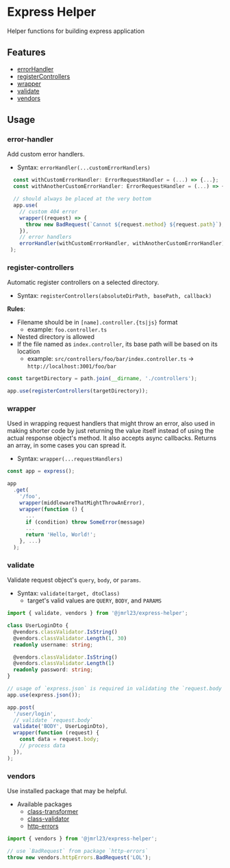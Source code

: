 # Express Helper

Helper functions for building express application

## Features

- [errorHandler](#error-handler)
- [registerControllers](#register-controllers)
- [wrapper](#wrapper)
- [validate](#validate)
- [vendors](#vendors)

## Usage

### error-handler

Add custom error handlers.

- Syntax: `errorHandler(...customErrorHandlers)`

```ts
  const withCustomErrorHandler: ErrorRequestHandler = (...) => {...};
  const withAnotherCustomErrorHandler: ErrorRequestHandler = (...) => {...};

  // should always be placed at the very bottom
  app.use(
    // custom 404 error
    wrapper((request) => {
      throw new BadRequest(`Cannot ${request.method} ${request.path}`);
    }),
    // error handlers
    errorHandler(withCustomErrorHandler, withAnotherCustomErrorHandler)
 );
```

### register-controllers

Automatic register controllers on a selected directory.

- Syntax: `registerControllers(absoluteDirPath, basePath, callback)`

**Rules**:

- Filename should be in `[name].controller.{ts|js}` format
  - example: `foo.controller.ts`
- Nested directory is allowed
- If the file named as `index.controller`, its base path
  will be based on its location
  - example: `src/controllers/foo/bar/index.controller.ts` -> `http://localhost:3001/foo/bar`

```ts
const targetDirectory = path.join(__dirname, './controllers');

app.use(registerControllers(targetDirectory));
```

### wrapper

Used in wrapping request handlers that might throw an error,
also used in making shorter code by just returning the value
itself instead of using the actual response object's method.
It also accepts async callbacks. Returns an array, in some
cases you can spread it.

- Syntax: `wrapper(...requestHandlers)`

```ts
const app = express();

app
  .get(
    '/foo',
    wrapper(middlewareThatMightThrowAnError),
    wrapper(function () {
      ...
      if (condition) throw SomeError(message)
      ...
      return 'Hello, World!';
    }, ...)
  );
```

### validate

Validate request object's `query`, `body`, or `params`.

- Syntax: `validate(target, dtoClass)`
  - target's valid values are `QUERY`, `BODY`, and `PARAMS`

```ts
import { validate, vendors } from '@jmrl23/express-helper';

class UserLoginDto {
  @vendors.classValidator.IsString()
  @vendors.classValidator.Length(1, 30)
  readonly username: string;

  @vendors.classValidator.IsString()
  @vendors.classValidator.Length(1)
  readonly password: string;
}

// usage of `express.json` is required in validating the `request.body`
app.use(express.json());

app.post(
  '/user/login',
  // validate `request.body`
  validate('BODY', UserLoginDto),
  wrapper(function (request) {
    const data = request.body;
    // process data
  }),
);
```

### vendors

Use installed package that may be helpful.

- Available packages
  - [class-transformer](https://www.npmjs.com/package/class-transformer)
  - [class-validator](https://www.npmjs.com/package/class-validator)
  - [http-errors](https://www.npmjs.com/package/http-errors)

```ts
import { vendors } from '@jmrl23/express-helper';

// use `BadRequest` from package `http-errors`
throw new vendors.httpErrors.BadRequest('LOL');
```
